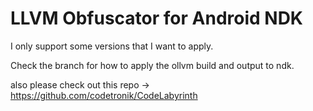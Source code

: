 # LLVM Obfuscator for Android NDK

I only support some versions that I want to apply.

Check the branch for how to apply the ollvm build and output to ndk.

also please check out this repo -> https://github.com/codetronik/CodeLabyrinth
